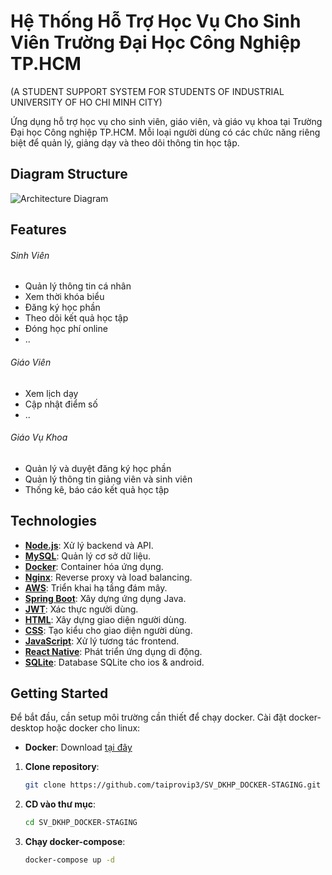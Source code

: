 # Hệ Thống Hỗ Trợ Học Vụ Cho Sinh Viên Trường Đại Học Công Nghiệp TP.HCM
(A STUDENT SUPPORT SYSTEM FOR STUDENTS OF INDUSTRIAL UNIVERSITY OF HO CHI MINH CITY)

Ứng dụng hỗ trợ học vụ cho sinh viên, giáo viên, và giáo vụ khoa tại Trường Đại học Công nghiệp TP.HCM. Mỗi loại người dùng có các chức năng riêng biệt để quản lý, giảng dạy và theo dõi thông tin học tập.

## Diagram Structure
![Architecture Diagram](https://res.cloudinary.com/dopzctbyo/image/upload/v1724387569/sv_dkhp/dakicaw4xk6dlj0om8a0.png)

## Features
###### Sinh Viên
- Quản lý thông tin cá nhân
- Xem thời khóa biểu
- Đăng ký học phần
- Theo dõi kết quả học tập
- Đóng học phí online
- ..

###### Giáo Viên
- Xem lịch dạy
- Cập nhật điểm số
- ..

###### Giáo Vụ Khoa
- Quản lý và duyệt đăng ký học phần
- Quản lý thông tin giảng viên và sinh viên
- Thống kê, báo cáo kết quả học tập

## Technologies
- **[Node.js](https://nodejs.org/)**: Xử lý backend và API.
- **[MySQL](https://www.mysql.com/)**: Quản lý cơ sở dữ liệu.
- **[Docker](https://www.docker.com/)**: Container hóa ứng dụng.
- **[Nginx](https://www.nginx.com/)**: Reverse proxy và load balancing.
- **[AWS](https://aws.amazon.com/)**: Triển khai hạ tầng đám mây.
- **[Spring Boot](https://spring.io/projects/spring-boot)**: Xây dựng ứng dụng Java.
- **[JWT](https://jwt.io/)**: Xác thực người dùng.
- **[HTML](https://developer.mozilla.org/en-US/docs/Web/HTML)**: Xây dựng giao diện người dùng.
- **[CSS](https://developer.mozilla.org/en-US/docs/Web/CSS)**: Tạo kiểu cho giao diện người dùng.
- **[JavaScript](https://developer.mozilla.org/en-US/docs/Web/JavaScript)**: Xử lý tương tác frontend.
- **[React Native](https://reactnative.dev/)**: Phát triển ứng dụng di động.
- **[SQLite](https://www.w3schools.com/sql/)**: Database SQLite cho ios & android.

## Getting Started
Để bắt đầu, cần setup môi trường cần thiết để chạy docker. Cài đặt docker-desktop hoặc docker cho linux:
- **Docker**: Download [tại đây](https://docs.docker.com/get-started/get-docker/)

1. **Clone repository**:
   ```bash
   git clone https://github.com/taiprovip3/SV_DKHP_DOCKER-STAGING.git
2. **CD vào thư mục**:
   ```bash
   cd SV_DKHP_DOCKER-STAGING
3. **Chạy docker-compose**:
   ```bash
   docker-compose up -d